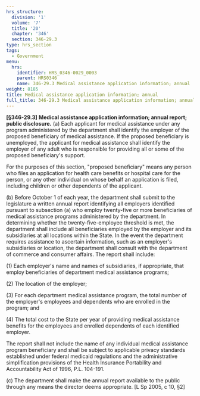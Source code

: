 ```yaml
---
hrs_structure:
  division: '1'
  volume: '7'
  title: '20'
  chapter: '346'
  section: 346-29.3
type: hrs_section
tags:
  - Government
menu:
  hrs:
    identifier: HRS_0346-0029_0003
    parent: HRS0346
    name: 346-29.3 Medical assistance application information; annual
weight: 8185
title: Medical assistance application information; annual
full_title: 346-29.3 Medical assistance application information; annual
---
```

**[§346-29.3]** **Medical assistance application information; annual report; public disclosure.** (a) Each applicant for medical assistance under any program administered by the department shall identify the employer of the proposed beneficiary of medical assistance. If the proposed beneficiary is unemployed, the applicant for medical assistance shall identify the employer of any adult who is responsible for providing all or some of the proposed beneficiary's support.

For the purposes of this section, "proposed beneficiary" means any person who files an application for health care benefits or hospital care for the person, or any other individual on whose behalf an application is filed, including children or other dependents of the applicant.

(b) Before October 1 of each year, the department shall submit to the legislature a written annual report identifying all employers identified pursuant to subsection (a) who employ twenty-five or more beneficiaries of medical assistance programs administered by the department. In determining whether the twenty-five-employee threshold is met, the department shall include all beneficiaries employed by the employer and its subsidiaries at all locations within the State. In the event the department requires assistance to ascertain information, such as an employer's subsidiaries or location, the department shall consult with the department of commerce and consumer affairs. The report shall include:

(1) Each employer's name and names of subsidiaries, if appropriate, that employ beneficiaries of department medical assistance programs;

(2) The location of the employer;

(3) For each department medical assistance program, the total number of the employer's employees and dependents who are enrolled in the program; and

(4) The total cost to the State per year of providing medical assistance benefits for the employees and enrolled dependents of each identified employer.

The report shall not include the name of any individual medical assistance program beneficiary and shall be subject to applicable privacy standards established under federal medicaid regulations and the administrative simplification provisions of the Health Insurance Portability and Accountability Act of 1996, P.L. 104-191.

(c) The department shall make the annual report available to the public through any means the director deems appropriate. [L Sp 2005, c 10, §2]